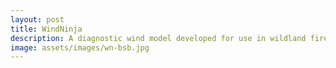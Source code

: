```yaml
---
layout: post
title: WindNinja
description: A diagnostic wind model developed for use in wildland fire modeling
image: assets/images/wn-bsb.jpg
---
```



<script>
function redirect(){
  window.location = "http://firelab.github.io/windninja/";
}
</script>

<body onload="redirect()">
